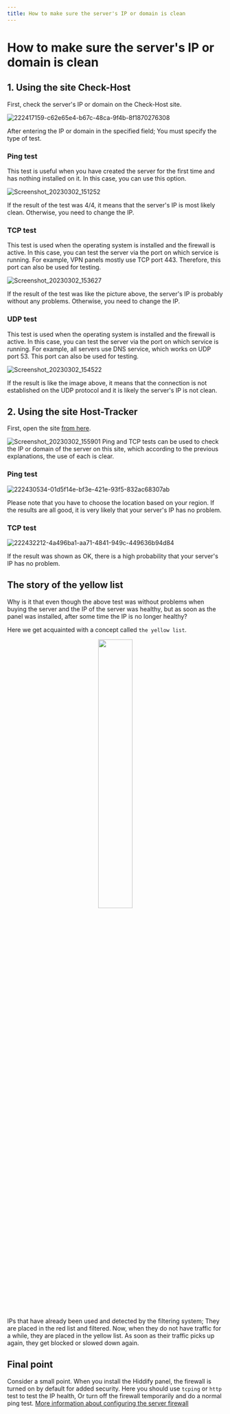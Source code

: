 ```yaml
---
title: How to make sure the server's IP or domain is clean
---
```


<div dir="ltr" markdown="1">

# How to make sure the server's IP or domain is clean

## 1. Using the site Check-Host
First, check the server's IP or domain on the Check-Host site.

![222417159-c62e65e4-b67c-48ca-9f4b-8f1870276308](https://user-images.githubusercontent.com/125398461/229691501-94fd331f-82ed-4b29-9a84-187fe3b89ee5.png)



After entering the IP or domain in the specified field; You must specify the type of test.

### Ping test
This test is useful when you have created the server for the first time and has nothing installed on it. In this case, you can use this option.

![Screenshot_20230302_151252](https://user-images.githubusercontent.com/125398461/222420082-2a380c2f-803e-4426-a529-8c09b997c76a.png)

If the result of the test was 4/4, it means that the server's IP is most likely clean. Otherwise, you need to change the IP.

### TCP test
This test is used when the operating system is installed and the firewall is active. In this case, you can test the server via the port on which service is running. For example, VPN panels mostly use TCP port 443. Therefore, this port can also be used for testing.

![Screenshot_20230302_153627](https://user-images.githubusercontent.com/125398461/222426843-82605bb3-d51e-407a-8d92-90bddef896ba.png)

If the result of the test was like the picture above, the server's IP is probably without any problems. Otherwise, you need to change the IP.


### UDP test
This test is used when the operating system is installed and the firewall is active. In this case, you can test the server via the port on which service is running. For example, all servers use DNS service, which works on UDP port 53. This port can also be used for testing.

![Screenshot_20230302_154522](https://user-images.githubusercontent.com/125398461/222426567-20464d00-cb53-4d8d-87f3-6ab28a45bce3.png)

If the result is like the image above, it means that the connection is not established on the UDP protocol and it is likely the server's IP is not clean.

## 2. Using the site Host-Tracker
First, open the site [from here](https://www.host-tracker.com/en/ic).

![Screenshot_20230302_155901](https://user-images.githubusercontent.com/125398461/222429170-dbe08724-771e-4910-bbd4-19e3b5bc78f8.png)
Ping and TCP tests can be used to check the IP or domain of the server on this site, which according to the previous explanations, the use of each is clear.

### Ping test

![222430534-01d5f14e-bf3e-421e-93f5-832ac68307ab](https://user-images.githubusercontent.com/125398461/229689843-3d68ac6b-2eeb-4154-a445-23a5f4b24b49.png)

Please note that you have to choose the location based on your region. If the results are all good, it is very likely that your server's IP has no problem.

### TCP test

![222432212-4a496ba1-aa71-4841-949c-449636b94d84](https://user-images.githubusercontent.com/125398461/229689470-005f8fdc-86d6-4ee8-8283-d2c2c5c766f3.png)

If the result was shown as OK, there is a high probability that your server's IP has no problem.

## The story of the yellow list
Why is it that even though the above test was without problems when buying the server and the IP of the server was healthy, but as soon as the panel was installed, after some time the IP is no longer healthy?

Here we get acquainted with a concept called `the yellow list`.

<div align=center markdown=1>
  
<img width=40% src="https://github.com/hiddify/hiddify-config/assets/125398461/242a64b6-8075-4892-bb0f-de13b158a33a" />
</div>

IPs that have already been used and detected by the filtering system; They are placed in the red list and filtered. Now, when they do not have traffic for a while, they are placed in the yellow list. As soon as their traffic picks up again, they get blocked or slowed down again.

## Final point
Consider a small point. When you install the Hiddify panel, the firewall is turned on by default for added security. Here you should use `tcping` or `http` test to test the IP health, Or turn off the firewall temporarily and do a normal ping test. [More information about configuring the server firewall](/manager/basic-concepts-and-troubleshooting/How-to-setup-Firewall-on-Hiddify-panel/)
